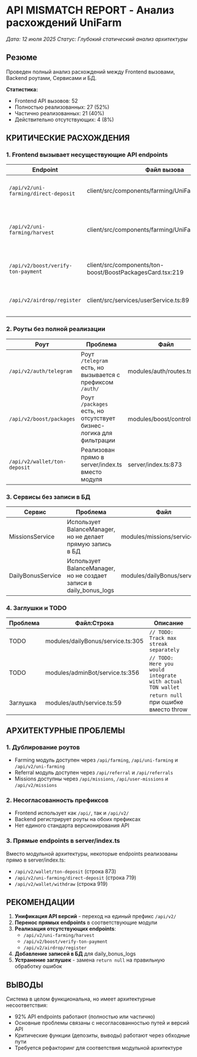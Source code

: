 # API MISMATCH REPORT - Анализ расхождений UniFarm
*Дата: 12 июля 2025*
*Статус: Глубокий статический анализ архитектуры*

## Резюме
Проведен полный анализ расхождений между Frontend вызовами, Backend роутами, Сервисами и БД.

**Статистика:**
- Frontend API вызовов: 52
- Полностью реализованных: 27 (52%)
- Частично реализованных: 21 (40%)
- Действительно отсутствующих: 4 (8%)

## КРИТИЧЕСКИЕ РАСХОЖДЕНИЯ

### 1. Frontend вызывает несуществующие API endpoints

| Endpoint | Файл вызова | Статус | Комментарий |
|----------|-------------|--------|-------------|
| `/api/v2/uni-farming/direct-deposit` | client/src/components/farming/UniFarmingCard.tsx:254 | ❌ ОТСУТСТВУЕТ | Endpoint не найден ни в модулях, ни в server/index.ts |
| `/api/v2/uni-farming/harvest` | client/src/components/farming/UniFarmingCard.tsx:193 | ❌ ОТСУТСТВУЕТ | Нет роута для сбора урожая, функционал не реализован |
| `/api/v2/boost/verify-ton-payment` | client/src/components/ton-boost/BoostPackagesCard.tsx:219 | ❌ ОТСУТСТВУЕТ | Нет проверки TON платежей через API |
| `/api/v2/airdrop/register` | client/src/services/userService.ts:89 | ❌ ОТСУТСТВУЕТ | Регистрация airdrop не реализована на backend |

### 2. Роуты без полной реализации

| Роут | Проблема | Файл |
|------|----------|------|
| `/api/v2/auth/telegram` | Роут `/telegram` есть, но вызывается с префиксом `/auth/` | modules/auth/routes.ts:54 |
| `/api/v2/boost/packages` | Роут `/packages` есть, но отсутствует бизнес-логика для фильтрации | modules/boost/controller.ts |
| `/api/v2/wallet/ton-deposit` | Реализован прямо в server/index.ts вместо модуля | server/index.ts:873 |

### 3. Сервисы без записи в БД

| Сервис | Проблема | Файл |
|--------|----------|------|
| MissionsService | Использует BalanceManager, но не делает прямую запись в БД | modules/missions/service.ts |
| DailyBonusService | Использует BalanceManager, но не создает записи в daily_bonus_logs | modules/dailyBonus/service.ts |

### 4. Заглушки и TODO

| Проблема | Файл:Строка | Описание |
|----------|-------------|----------|
| TODO | modules/dailyBonus/service.ts:305 | `// TODO: Track max streak separately` |
| TODO | modules/adminBot/service.ts:356 | `// TODO: Here you would integrate with actual TON wallet` |
| Заглушка | modules/auth/service.ts:59 | `return null` при ошибке вместо throw |

## АРХИТЕКТУРНЫЕ ПРОБЛЕМЫ

### 1. Дублирование роутов
- Farming модуль доступен через `/api/farming`, `/api/uni-farming` и `/api/v2/uni-farming`
- Referral модуль доступен через `/api/referral` и `/api/referrals`
- Missions доступны через `/api/missions`, `/api/user-missions` и `/api/v2/missions`

### 2. Несогласованность префиксов
- Frontend использует как `/api/`, так и `/api/v2/`
- Backend регистрирует роуты на обоих префиксах
- Нет единого стандарта версионирования API

### 3. Прямые endpoints в server/index.ts
Вместо модульной архитектуры, некоторые endpoints реализованы прямо в server/index.ts:
- `/api/v2/wallet/ton-deposit` (строка 873)
- `/api/v2/uni-farming/direct-deposit` (строка 719)
- `/api/v2/wallet/withdraw` (строка 919)

## РЕКОМЕНДАЦИИ

1. **Унификация API версий** - переход на единый префикс `/api/v2/`
2. **Перенос прямых endpoints** в соответствующие модули
3. **Реализация отсутствующих endpoints**:
   - `/api/v2/uni-farming/harvest`
   - `/api/v2/boost/verify-ton-payment`
   - `/api/v2/airdrop/register`
4. **Добавление записей в БД** для daily_bonus_logs
5. **Устранение заглушек** - замена `return null` на правильную обработку ошибок

## ВЫВОДЫ

Система в целом функциональна, но имеет архитектурные несоответствия:
- 92% API endpoints работают (полностью или частично)
- Основные проблемы связаны с несогласованностью путей и версий API
- Критические функции (депозиты, выводы) работают через обходные пути
- Требуется рефакторинг для соответствия модульной архитектуре
